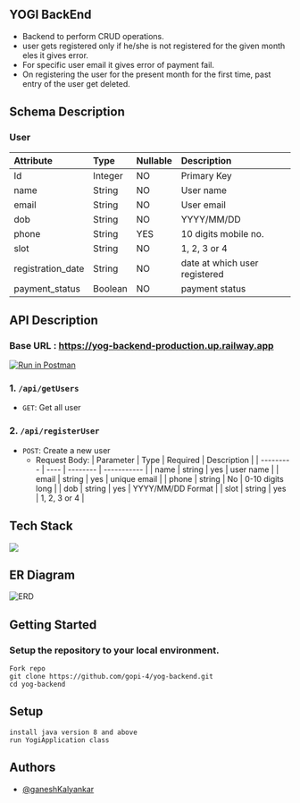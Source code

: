 ## YOGI BackEnd
  - Backend to perform CRUD operations. 
  - user gets registered only if he/she is not registered for the given month eles it gives error. 
  - For specific user email it gives error of payment fail.
  - On registering the user for the present month for the first time, past entry of the user get deleted. 

## Schema Description
### User
| Attribute | Type | Nullable | Description |
| :--- | :--- | :--- | :--- |
| Id | Integer | NO | Primary Key |
| name | String | NO | User name |
| email | String | NO | User email |
| dob | String | NO | YYYY/MM/DD |
| phone | String | YES | 10 digits mobile no. |
| slot | String | NO | 1, 2, 3 or 4 |
| registration_date | String | NO | date at which user registered |
| payment_status | Boolean | NO | payment status |

## API Description

### Base URL : https://yog-backend-production.up.railway.app

[![Run in Postman](https://run.pstmn.io/button.svg)](https://app.getpostman.com/run-collection/9a7f96e52b0831af3cb2?action=collection%2Fimport)

### 1. `/api/getUsers`
- `GET`: Get all user

### 2. `/api/registerUser`
- `POST`: Create a new user
    - Request Body:
        | Parameter | Type | Required | Description |
        | --------- | ---- | -------- | ----------- |
        | name | string | yes | user name |
        | email | string | yes | unique email |
        | phone | string | No | 0-10 digits long |
        | dob | string | yes | YYYY/MM/DD Format |
        | slot | string | yes | 1, 2, 3 or 4 |
        
## Tech Stack

<img src="https://img.shields.io/badge/SpringBoot%20-%2320232a.svg?logo=spring" >
 
## ER Diagram
![ERD](https://user-images.githubusercontent.com/78689282/206994144-dc060b49-b33b-40dd-ab62-ed54cc637ed5.jpg)

 ## Getting Started 
### Setup the repository to your local environment.

  ```git
  Fork repo
  git clone https://github.com/gopi-4/yog-backend.git
  cd yog-backend
  ```
  ## Setup
  ```
  install java version 8 and above
  run YogiApplication class
  ```
  
## Authors

- [@ganeshKalyankar](https://github.com/gopi-4)
